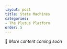 ```yaml
---
layout: post
title: State Machines
categories:
- The Plutus Platform
order: 5
---
```


🚧 _More content coming soon_